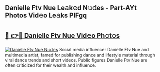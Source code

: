 ## Danielle Ftv Nue Le𝚊k𝚎d N𝚞𝚍es - Part-AYt Photos Vid𝚎o Le𝚊ks PlFgq

# <h2><a href="http://fb72oc.evod.top/?m=Danielle+Ftv+Nue">🔗 👉🔴 Danielle Ftv Nue Vid𝚎o Ph𝚘t𝚘s</a></h2>

[![Danielle Ftv Nue N𝚞d𝚎s](https://i.imgur.com/8V9OHl7.gif)](http://fb72oc.evod.top/?m=Danielle+Ftv+Nue)
Social media influencer Danielle Ftv Nue and multimedia artist, famed for publishing dance and lifestyle material through viral dance trends and short videos. Public figures Danielle Ftv Nue are often criticized for their wealth and influence. 
